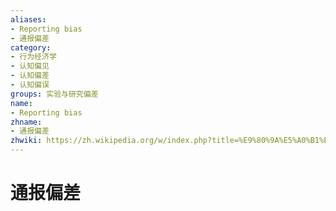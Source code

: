 ```yaml
---
aliases:
- Reporting bias
- 通报偏差
category:
- 行为经济学
- 认知偏见
- 认知偏差
- 认知偏误
groups: 实验与研究偏差
name:
- Reporting bias
zhname:
- 通报偏差
zhwiki: https://zh.wikipedia.org/w/index.php?title=%E9%80%9A%E5%A0%B1%E5%81%8F%E8%AA%A4&action=edit&redlink=1
---
```


# 通报偏差


